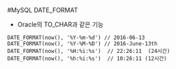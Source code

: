 #MySQL DATE_FORMAT

- Oracle의 TO_CHAR과 같은 기능
````
DATE_FORMAT(now(), '%Y-%m-%d') // 2016-06-13
DATE_FORMAT(now(), '%Y-%M-%D') // 2016-June-13th
DATE_FORMAT(now(), '%H:%i:%s')  // 22:26:11  (24시간)
DATE_FORMAT(now(), '%h:%i:%s')  // 10:26:11 (12시간)
````